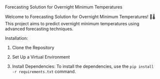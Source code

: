 Forecasting Solution for Overnight Minimum Temperatures

Welcome to Forecasting Solution for Overnight Minimum Temperatures! 🌙🌡️ This project aims to predict overnight minimum temperatures using advanced forecasting techniques. 

Installation:
1. Clone the Repository

2. Set Up a Virtual Environment

3. Install Dependencies:
To install the dependencies, use the `pip install -r requirements.txt` command.
